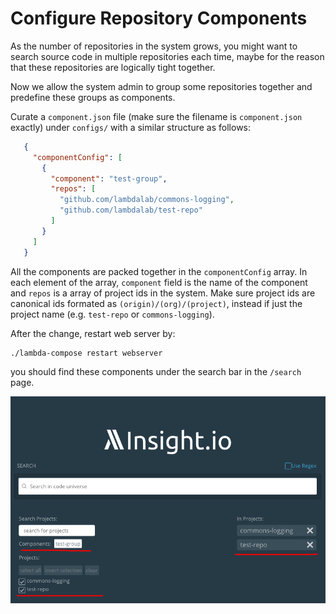 # Configure Repository Components

As the number of repositories in the system grows, you might want to search source code in multiple repositories each time,
maybe for the reason that these repositories are logically tight together.

Now we allow the system admin to group some repositories together and predefine these groups as components.

Curate a `component.json` file (make sure the filename is `component.json` exactly) under `configs/` with a similar structure as follows:

```json
   {
     "componentConfig": [
       {
         "component": "test-group",
         "repos": [
           "github.com/lambdalab/commons-logging",
           "github.com/lambdalab/test-repo"
         ]
       }
     ]
   }
 ```
 
All the components are packed together in the `componentConfig` array. In each element of the array, `component` field
is the name of the component and `repos` is a array of project ids in the system. Make sure project ids are canonical
ids formated as `(origin)/(org)/(project)`, instead if just the project name (e.g. `test-repo` or `commons-logging`).

After the change, restart web server by:

```bash
./lambda-compose restart webserver
```

you should find these components under the search bar in the `/search` page.

![image](../images/repos_component.png)